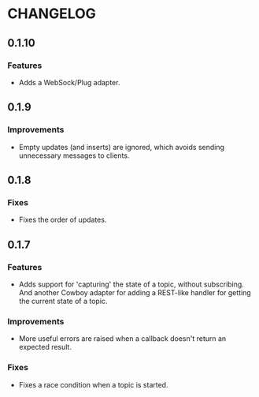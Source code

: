 # CHANGELOG

## 0.1.10

### Features

- Adds a WebSock/Plug adapter.

## 0.1.9

### Improvements

- Empty updates (and inserts) are ignored, which avoids sending unnecessary messages to clients.

## 0.1.8

### Fixes

- Fixes the order of updates.

## 0.1.7

### Features

- Adds support for 'capturing' the state of a topic, without subscribing. And another Cowboy adapter for adding a REST-like handler for getting the current state of a topic.

### Improvements

- More useful errors are raised when a callback doesn't return an expected result.

### Fixes

- Fixes a race condition when a topic is started.
